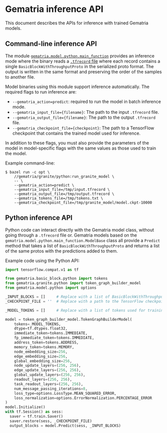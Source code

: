 # Gematria inference API

This document describes the APIs for inference with trained Gematria models.

## Command-line inference API

The module
[`gematria.model.python.main_function`](http://gematria/model/python/main_function.py)
provides an inference mode where the binary reads a
[`.tfrecord` file](representation.md) where each record contains a single
`BasicBlockWithThroughputProto` in the serialized proto format. The output is
written in the same format and preserving the order of the samples to another
file.

Model binaries using this module support inference automatically. The required
flags to run inference are:

-   `--gematria_action=predict`: required to run the model in batch inference
    mode.
-   `--gematria_input_file={filename}`: The path to the input `.tfrecord` file.
-   `--gematria_output_file={filename}`: The path to the output `.tfrecord`
    file.
-   `--gematria_checkpoint_file={checkpoint}`: The path to a TensorFlow
    checkpoint that contains the trained model used for inference.

In addition to these flags, you must also provide the parameters of the model in
model-specific flags with the same values as those used to train the model.

Example command-line:

```shell
$ bazel run -c opt \
    //gematria/granite/python:run_granite_model \
    -- \
    --gematria_action=predict \
    --gematria_input_file=/tmp/input.tfrecord \
    --gematria_output_file=/tmp/output.tfrecord \
    --gematria_tokens_file=/tmp/tokens.txt \
    --gematria_checkpoint_file=/tmp/granite_model/model.ckpt-10000
```

## Python inference API

Python code can interact directly with the Gematria model class, without going
through a `.tfrecord` file or. Gematria models based on the
`gematria.model.python.main_function.ModelBase` class all provide a `Predict`
method that takes a list of `BasicBlockWithThroughputProto` and returns a list
of the same protos with the predictions added to them.

Example code using the Python API:

```python
import tensorflow.compat.v1 as tf

from gematria.basic_block.python import tokens
from gematria.granite.python import token_graph_builder_model
from gematria.model.python import options

_INPUT_BLOCKS = []     # Replace with a list of BasicBlockWithThroughputProtos.
_CHECKPOINT_FILE = ''  # Replace with a path to the TensorFlow checkpoint.

_MODEL_TOKENS = []     # Replace with a list of tokens used for training the model.

model = token_graph_builder_model.TokenGraphBuilderModel(
    tokens=_MODEL_TOKENS,
    dtype=tf.dtypes.float32,
    immediate_token=tokens.IMMEDIATE,
    fp_immediate_token=tokens.IMMEDIATE,
    address_token=tokens.ADDRESS,
    memory_token=tokens.MEMORY,
    node_embedding_size=256,
    edge_embedding_size=256,
    global_embedding_size=256,
    node_update_layers=(256, 256),
    edge_update_layers=(256, 256),
    global_update_layers=(256, 256),
    readout_layers=(256, 256),
    task_readout_layers=(256, 256),
    num_message_passing_iterations=8,
    loss_type=options.LossType.MEAN_SQUARED_ERROR,
    loss_normalization=options.ErrorNormalization.PERCENTAGE_ERROR
)
model.Initialize()
with tf.Session() as sess:
  saver = tf.train.Saver()
  saver.restore(sess, _CHECKPOINT_FILE)
  output_blocks = model.Predict(sess, _INPUT_BLOCKS)
```

